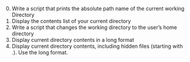 0. Write a script that prints the absolute path name of the current working Directory
1. Display the contents list of your current directory
2. Write a script that changes the working directory to the user’s home directory
3. Display current directory contents in a long format
4. Display current directory contents, including hidden files (starting with .). Use the long format.
